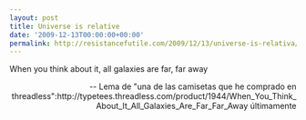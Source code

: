 ```yaml
---
layout: post
title: Universe is relative
date: '2009-12-13T00:00:00+00:00'
permalink: http://resistancefutile.com/2009/12/13/universe-is-relativa/
---
```

<p class="frase">When you think about it, all galaxies are far, far away</p><p align="right">-- Lema de "una de las camisetas que he comprado en threadless":http://typetees.threadless.com/product/1944/When_You_Think_About_It_All_Galaxies_Are_Far_Far_Away últimamente</p>
